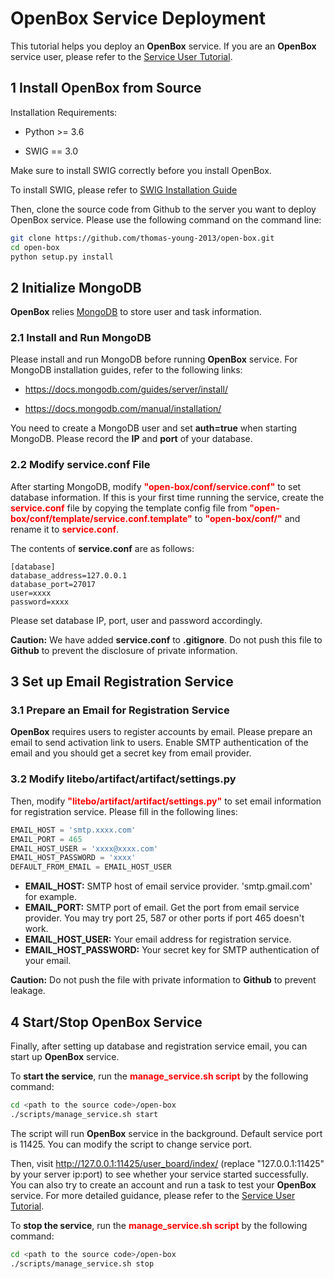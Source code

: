 # OpenBox Service Deployment

This tutorial helps you deploy an **OpenBox** service. If you are an **OpenBox** service user, please refer to 
the [Service User Tutorial](./service_tutorial).


## 1 Install OpenBox from Source

Installation Requirements:

+ Python >= 3.6

+ SWIG == 3.0

Make sure to install SWIG correctly before you install OpenBox.

To install SWIG, please refer to [SWIG Installation Guide](../installation/install_swig.md)

Then, clone the source code from Github to the server you want to deploy OpenBox service.
Please use the following command on the command line:

```bash
git clone https://github.com/thomas-young-2013/open-box.git
cd open-box
python setup.py install
```


## 2 Initialize MongoDB

**OpenBox** relies [MongoDB](https://www.mongodb.com) to store user and task information.

### 2.1 Install and Run MongoDB

Please install and run MongoDB before running **OpenBox** service. 
For MongoDB installation guides, refer to the following links:

+ <https://docs.mongodb.com/guides/server/install/>

+ <https://docs.mongodb.com/manual/installation/>

You need to create a MongoDB user and set **auth=true** when starting MongoDB.
Please record the **IP** and **port** of your database.

### 2.2 Modify service.conf File

After starting MongoDB, modify <font color=#FF0000>**"open-box/conf/service.conf"**</font> to set database information.
If this is your first time running the service, create the <font color=#FF0000>**service.conf**</font> file by copying 
the template config file from <font color=#FF0000>**"open-box/conf/template/service.conf.template"**</font> to 
<font color=#FF0000>**"open-box/conf/"**</font> and rename it to <font color=#FF0000>**service.conf**</font>.

The contents of **service.conf** are as follows:

```
[database]
database_address=127.0.0.1
database_port=27017
user=xxxx
password=xxxx
```

Please set database IP, port, user and password accordingly.

**Caution:** We have added **service.conf** to **.gitignore**. Do not push this file to **Github** to
prevent the disclosure of private information.


## 3 Set up Email Registration Service

### 3.1 Prepare an Email for Registration Service

**OpenBox** requires users to register accounts by email. Please prepare an email to send activation link to users.
Enable SMTP authentication of the email and you should get a secret key from email provider.

### 3.2 Modify litebo/artifact/artifact/settings.py

Then, modify <font color=#FF0000>**"litebo/artifact/artifact/settings.py"**</font> to set email information for
registration service. Please fill in the following lines:

```python
EMAIL_HOST = 'smtp.xxxx.com'
EMAIL_PORT = 465
EMAIL_HOST_USER = 'xxxx@xxxx.com'
EMAIL_HOST_PASSWORD = 'xxxx'
DEFAULT_FROM_EMAIL = EMAIL_HOST_USER
```

+ **EMAIL_HOST:** SMTP host of email service provider. 'smtp.gmail.com' for example.
+ **EMAIL_PORT:** SMTP port of email. Get the port from email service provider. You may try port 25, 587 
or other ports if port 465 doesn't work.
+ **EMAIL_HOST_USER:** Your email address for registration service.
+ **EMAIL_HOST_PASSWORD:** Your secret key for SMTP authentication of your email.

**Caution:** Do not push the file with private information to **Github** to prevent leakage.

## 4 Start/Stop OpenBox Service

Finally, after setting up database and registration service email, you can start up **OpenBox** service.

To **start the service**, run the <font color=#FF0000>**manage_service.sh script**</font> by the following command:

```bash
cd <path to the source code>/open-box
./scripts/manage_service.sh start
```

The script will run **OpenBox** service in the background. Default service port is 11425.
You can modify the script to change service port.

Then, visit <http://127.0.0.1:11425/user_board/index/> (replace "127.0.0.1:11425" by your server ip:port)
to see whether your service started successfully.
You can also try to create an account and run a task to test your **OpenBox** service. 
For more detailed guidance, please refer to the [Service User Tutorial](./service_tutorial).

To **stop the service**, run the <font color=#FF0000>**manage_service.sh script**</font> by the following command:

```bash
cd <path to the source code>/open-box
./scripts/manage_service.sh stop
```

